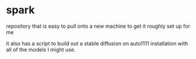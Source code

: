 # spark
repository that is easy to pull onto a new machine to get it roughly set up for me

it also has a script to build out a  stable diffusion on auto1111 installation with all of the models I might use.
